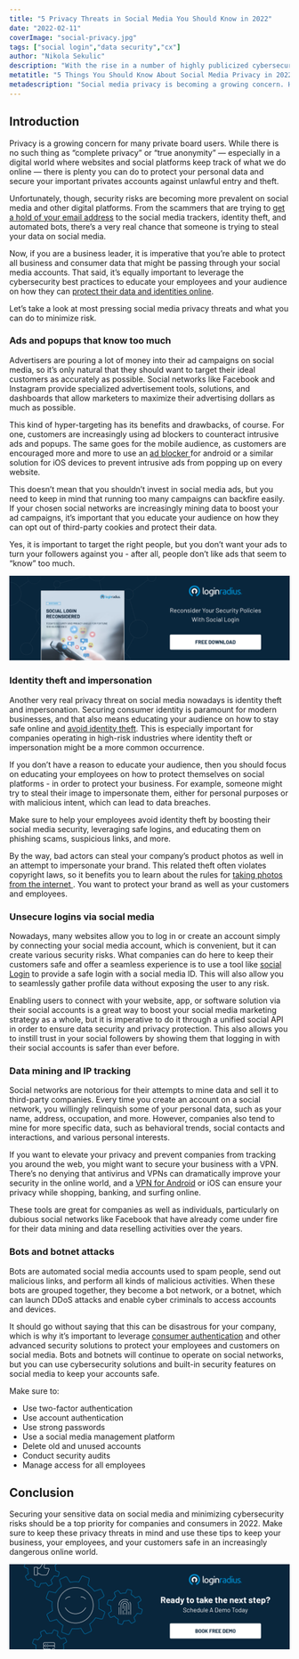 ```yaml
---
title: "5 Privacy Threats in Social Media You Should Know in 2022"
date: "2022-02-11"
coverImage: "social-privacy.jpg"
tags: ["social login","data security","cx"]
author: "Nikola Sekulic"
description: "With the rise in a number of highly publicized cybersecurity breaches, businesses and consumers must remain vigilant to protect sensitive information on social media. There is no doubt that cyber threats will continue to rise over the next few years, so being prepared is key."
metatitle: "5 Things You Should Know About Social Media Privacy in 2022"
metadescription: "Social media privacy is becoming a growing concern. Here are the top social media privacy threats that businesses and users should know in 2022."
---
```

## Introduction

Privacy is a growing concern for many private board users. While there is no such thing as “complete privacy” or “true anonymity” — especially in a digital world where websites and social platforms keep track of what we do online — there is plenty you can do to protect your personal data and secure your important privates accounts against unlawful entry and theft.

Unfortunately, though, security risks are becoming more prevalent on social media and other digital platforms. From the scammers that are trying to [get a hold of your email address](https://www.loginradius.com/blog/identity/stop-scammers-getting-email-address/) to the social media trackers, identity theft, and automated bots, there’s a very real chance that someone is trying to steal your data on social media.

Now, if you are a business leader, it is imperative that you’re able to protect all business and consumer data that might be passing through your social media accounts. That said, it’s equally important to leverage the cybersecurity best practices to educate your employees and your audience on how they can [protect their data and identities online](https://www.loginradius.com/blog/identity/what-is-identity-security/).

Let’s take a look at most pressing social media privacy threats and what you can do to minimize risk.

### Ads and popups that know too much

Advertisers are pouring a lot of money into their ad campaigns on social media, so it’s only natural that they should want to target their ideal customers as accurately as possible. Social networks like Facebook and Instagram provide specialized advertisement tools, solutions, and dashboards that allow marketers to maximize their advertising dollars as much as possible.

This kind of hyper-targeting has its benefits and drawbacks, of course. For one, customers are increasingly using ad blockers to counteract intrusive ads and popups. The same goes for the mobile audience, as customers are encouraged more and more to use an <a rel="nofollow" href="https://adlock.com/adlock-for-android/"> ad blocker </a> for android or a similar solution for iOS devices to prevent intrusive ads from popping up on every website.

This doesn’t mean that you shouldn’t invest in social media ads, but you need to keep in mind that running too many campaigns can backfire easily. If your chosen social networks are increasingly mining data to boost your ad campaigns, it’s important that you educate your audience on how they can opt out of third-party cookies and protect their data.

Yes, it is important to target the right people, but you don’t want your ads to turn your followers against you - after all, people don’t like ads that seem to “know” too much.

[![WP-social-login-rec](WP-social-login-rec.png)](https://www.loginradius.com/resource/social-login-reconsidered/)

### Identity theft and impersonation

Another very real privacy threat on social media nowadays is identity theft and impersonation. Securing consumer identity is paramount for modern businesses, and that also means educating your audience on how to stay safe online and [avoid identity theft](https://www.loginradius.com/blog/identity/identity-theft-frauds/). This is especially important for companies operating in high-risk industries where identity theft or impersonation might be a more common occurrence.

If you don’t have a reason to educate your audience, then you should focus on educating your employees on how to protect themselves on social platforms - in order to protect your business. For example, someone might try to steal their image to impersonate them, either for personal purposes or with malicious intent, which can lead to data breaches.

Make sure to help your employees avoid identity theft by boosting their social media security, leveraging safe logins, and educating them on phishing scams, suspicious links, and more.

By the way, bad actors can steal your company’s product photos as well in an attempt to impersonate your brand. This related theft often violates copyright laws, so it benefits you to learn about the rules for <a rel="nofollow" href="https://cherrydeck.com/blog/2021/08/27/copyrights-is-it-legal-to-take-photos-from-the-internet/"> taking photos from the internet </a>. You want to protect your brand as well as your customers and employees. 


### Unsecure logins via social media

Nowadays, many websites allow you to log in or create an account simply by connecting your social media account, which is convenient, but it can create various security risks. What companies can do here to keep their customers safe and offer a seamless experience is to use a tool like [social Login](https://www.loginradius.com/social-login/) to provide a safe login with a social media ID. This will also allow you to seamlessly gather profile data without exposing the user to any risk.

Enabling users to connect with your website, app, or software solution via their social accounts is a great way to boost your social media marketing strategy as a whole, but it is imperative to do it through a unified social API in order to ensure data security and privacy protection. This also allows you to instill trust in your social followers by showing them that logging in with their social accounts is safer than ever before.


### Data mining and IP tracking

Social networks are notorious for their attempts to mine data and sell it to third-party companies. Every time you create an account on a social network, you willingly relinquish some of your personal data, such as your name, address, occupation, and more. However, companies also tend to mine for more specific data, such as behavioral trends, social contacts and interactions, and various personal interests.

If you want to elevate your privacy and prevent companies from tracking you around the web, you might want to secure your business with a VPN. There’s no denying that antivirus and VPNs can dramatically improve your security in the online world, and a [VPN for Android](https://cybernews.com/best-vpn/free-vpn-for-android/) or iOS can ensure your privacy while shopping, banking, and surfing online.

These tools are great for companies as well as individuals, particularly on dubious social networks like Facebook that have already come under fire for their data mining and data reselling activities over the years.


### Bots and botnet attacks

Bots are automated social media accounts used to spam people, send out malicious links, and perform all kinds of malicious activities. When these bots are grouped together, they become a bot network, or a botnet, which can launch DDoS attacks and enable cyber criminals to access accounts and devices.

It should go without saying that this can be disastrous for your company, which is why it’s important to leverage [consumer authentication](https://www.loginradius.com/blog/fuel/future-customer-authentication-market-needs/) and other advanced security solutions to protect your employees and customers on social media. Bots and botnets will continue to operate on social networks, but you can use cybersecurity solutions and built-in security features on social media to keep your accounts safe.

Make sure to:



* Use two-factor authentication
* Use account authentication
* Use strong passwords
* Use a social media management platform
* Delete old and unused accounts
* Conduct security audits
* Manage access for all employees

## Conclusion

Securing your sensitive data on social media and minimizing cybersecurity risks should be a top priority for companies and consumers in 2022. Make sure to keep these privacy threats in mind and use these tips to keep your business, your employees, and your customers safe in an increasingly dangerous online world.

[![LoginRadius Book a Demo](../../assets/book-a-demo-loginradius.png)](https://www.loginradius.com/contact-us?utm_source=blog&utm_medium=web&utm_campaign=social-media-privacy-threats-2022)
